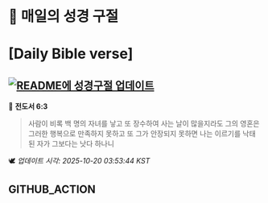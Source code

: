 # 🙏 매일의 성경 구절
# [Daily Bible verse]
## [![README에 성경구절 업데이트](https://github.com/DONGSUKA/first_test/actions/workflows/update-readme-bible.yml/badge.svg)](https://github.com/DONGSUKA/first_test/actions/workflows/update-readme-bible.yml)
<!-- START_BIBLE_VERSE -->
📖 **전도서 6:3**
> 사람이 비록 백 명의 자녀를 낳고 또 장수하여 사는 날이 많을지라도 그의 영혼은 그러한 행복으로 만족하지 못하고 또 그가 안장되지 못하면 나는 이르기를 낙태된 자가 그보다는 낫다 하나니

🕊️ _업데이트 시각: 2025-10-20 03:53:44 KST_
  <!-- END_BIBLE_VERSE -->
## GITHUB_ACTION
